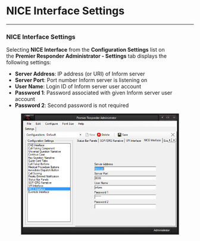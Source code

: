 # NICE Interface Settings

***

### **NICE Interface Settings**

Selecting **NICE Interface** from the **Configuration Settings** list on
\
the **Premier Responder Administrator - Settings** tab displays the
\
following settings:

* **Server Address**: IP address (or URI) of Inform server
* **Server Port**: Port number Inform server is listening on
* **User Name**: Login ID of Inform server user account
* **Password 1**: Password associated with given Inform server user
  \
  account
* **Password 2**: Second password is not required

<figure><img src=".gitbook/assets/NICE Interface Settings_files/image001.png" alt=""><figcaption></figcaption></figure>
